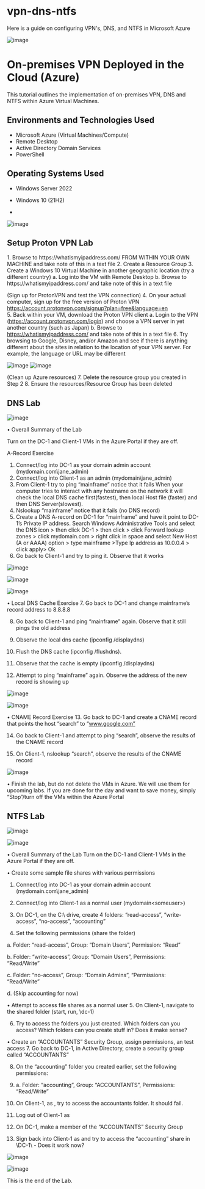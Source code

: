 # vpn-dns-ntfs
Here is a guide on configuring VPN's, DNS, and NTFS in Microsoft Azure
<p align="center">

  ![image](https://github.com/user-attachments/assets/eb7429d9-d298-4055-ac5a-2f09ee472195)

</p>

<h1>On-premises VPN Deployed in the Cloud (Azure)</h1>
This tutorial outlines the implementation of on-premises VPN, DNS and NTFS within Azure Virtual Machines.<br />



<h2>Environments and Technologies Used</h2>

- Microsoft Azure (Virtual Machines/Compute)
- Remote Desktop
- Active Directory Domain Services
- PowerShell

<h2>Operating Systems Used </h2>

- Windows Server 2022
- Windows 10 (21H2)

- <p>

![image](https://github.com/user-attachments/assets/aab28561-619e-43ae-b5c0-d8d01ffae294)


</p>

<p>

  <h2>Setup Proton VPN Lab</h2>
1.	Browse to https://whatismyipaddress.com/ FROM WITHIN YOUR OWN MACHINE and take note of this in a text file
2.	Create a Resource Group
3.	Create a Windows 10 Virtual Machine in another geographic location (try a different country)
a.	Log into the VM with Remote Desktop
b.	Browse to https://whatismyipaddress.com/ and take note of this in a text file

(Sign up for ProtonVPN and test the VPN connection)
4.	On your actual computer, sign up for the free version of Proton VPN https://account.protonvpn.com/signup?plan=free&language=en  
5.	Back within your VM, download the Proton VPN client
a.	Login to the VPN (https://account.protonvpn.com/login) and choose a VPN server in yet another country (such as Japan)
b.	Browse to https://whatismyipaddress.com/  and take note of this in a text file
6.	Try browsing to Google, Disney, and/or Amazon and see if there is anything different about the sites in relation to the location of your VPN server. For example, the language or URL may be different

![image](https://github.com/user-attachments/assets/02c6739c-f612-4937-b31b-beaa3183c176)
![image](https://github.com/user-attachments/assets/404e773e-33b6-496b-8c25-fbc610e541bb)



(Clean up Azure resources)
7.	Delete the resource group you created in Step 2
8.	Ensure the resources/Resource Group has been deleted


  <h2>DNS Lab </h2>

  ![image](https://github.com/user-attachments/assets/6b160201-7e75-4ace-a9e1-15004ee1d644)

  •	Overall Summary of the Lab

Turn on the DC-1 and Client-1 VMs in the Azure Portal if they are off.

A-Record Exercise
1.	Connect/log into DC-1 as your domain admin account (mydomain.com\jane_admin)
2.	Connect/log into Client-1 as an admin (mydomain\jane_admin)
3.	From Client-1 try to ping “mainframe” notice that it fails
When your computer tries to interact with any hostname on the network it will check the local DNS cache first(fastest), then local Host file (faster) and then DNS Server(slowest).
4.	Nslookup “mainframe” notice that it fails (no DNS record)
5.	Create a DNS A-record on DC-1 for “mainframe” and have it point to DC-1’s Private IP address. Search Windows Administrative Tools and select the DNS icon > then click DC-1 > then click > click Forward lookup zones > click mydomain.com > right click in space and select New Host (A or AAAA) option > type mainframe >Type Ip address as 10.0.0.4 > click apply> Ok
6.	Go back to Client-1 and try to ping it. Observe that it works

![image](https://github.com/user-attachments/assets/c14e238c-1985-4f55-9905-8e6f84aa88f2)

![image](https://github.com/user-attachments/assets/51f5e791-dfcb-4101-9445-5e38d84d7def)

![image](https://github.com/user-attachments/assets/8d17454a-4785-4173-9cf9-589ac1bcf5ab)


• Local DNS Cache Exercise
7.	Go back to DC-1 and change mainframe’s record address to 8.8.8.8

8.	Go back to Client-1 and ping “mainframe” again. Observe that it still pings the old address

9.	Observe the local dns cache (ipconfig /displaydns)

10.	Flush the DNS cache (ipconfig /flushdns).

11.	Observe that the cache is empty (ipconfig /displaydns)

12.	Attempt to ping “mainframe” again. Observe the address of the new record is showing up

![image](https://github.com/user-attachments/assets/ccbe0361-26ac-4b01-b5e8-587f1aaf1b88)

![image](https://github.com/user-attachments/assets/ba334487-add7-420a-ac54-89e13e1256bd)




• CNAME Record Exercise
13.	Go back to DC-1 and create a CNAME record that points the host “search” to “www.google.com”

14.	Go back to Client-1 and attempt to ping “search”, observe the results of the CNAME record

15.	On Client-1, nslookup “search”, observe the results of the CNAME record

![image](https://github.com/user-attachments/assets/232f9a39-ce0b-4900-b2e6-8eb949c77920)

• Finish the lab, but do not delete the VMs in Azure. We will use them for upcoming labs.
If you are done for the day and want to save money, simply “Stop”/turn off the VMs within the Azure Portal



  <h2>NTFS Lab </h2>

![image](https://github.com/user-attachments/assets/96077e88-9705-45de-90e6-5998695f6ada)

![image](https://github.com/user-attachments/assets/4ff2073a-f23b-4666-a380-9af0aafadc72)


• Overall Summary of the Lab
Turn on the DC-1 and Client-1 VMs in the Azure Portal if they are off.

• Create some sample file shares with various permissions
1.	Connect/log into DC-1 as your domain admin account (mydomain.com\jane_admin)

2.	Connect/log into Client-1 as a normal user (mydomain\<someuser>)

3.	On DC-1, on the C:\ drive, create 4 folders: “read-access”, “write-access”, “no-access”, “accounting”

4.	Set the following permissions (share the folder)

a.	Folder: “read-access”, Group: “Domain Users”, Permission: “Read”

b.	Folder: “write-access”,  Group: “Domain Users”, Permissions: “Read/Write”

c.	Folder: “no-access”, Group: “Domain Admins”, “Permissions: “Read/Write”

d.	(Skip accounting for now)

• Attempt to access file shares as a normal user
5.	On Client-1, navigate to the shared folder (start, run, \\dc-1)

6.	Try to access the folders you just created. Which folders can you access? Which folders can you create stuff in? Does it make sense?

• Create an “ACCOUNTANTS” Security Group, assign permissions, an test access
7.	Go back to DC-1, in Active Directory, create a security group called “ACCOUNTANTS”

8.	On the “accounting” folder you created earlier, set the following permissions:

9.	a.	Folder: “accounting”, Group: “ACCOUNTANTS”, Permissions: “Read/Write”

10.	On Client-1, as  <someuser>, try to access the accountants folder. It should fail. 

11.	Log out of Client-1 as  <someuser>

12.	On DC-1, make <someuser> a member of the “ACCOUNTANTS”  Security Group

13.	Sign back into Client-1 as <someuser> and try to access the “accounting” share in \\DC-1\ - Does it work now?


![image](https://github.com/user-attachments/assets/f2f4a0ba-9798-4e09-a64b-66903d244466)

![image](https://github.com/user-attachments/assets/aca31282-25c6-428f-8784-9a4c9c020044)


This is the end of the Lab.


</p>
<br />
